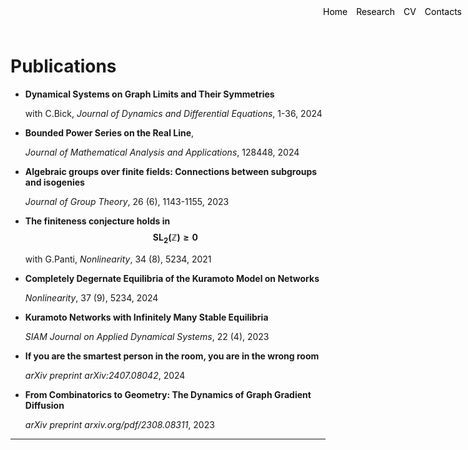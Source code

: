 <style>
.container {
    position: relative;
}

.menu {
    position: absolute;
    top: 10px;
    right: 10px;
    list-style-type: none;
    margin: 0;
    padding: 0;
}

.menu li {
    display: inline;
    margin-left: 10px;
}

.menu li:first-child {
    margin-left: 0;
}
</style>

<ul class="menu">
    <li><a href="index" style="text-decoration: none; color: black;">Home</a></li>
    <li><a href="research" style="text-decoration: none; color: black;">Research</a></li>
    <li><a href="cv.pdf" download style="text-decoration: none; color: black;">CV</a></li>
    <li><a href="mailto:davide.sclosa@gmail.com" style="text-decoration: none; color: black;">Contacts</a></li>
</ul>

# Publications

* **Dynamical Systems on Graph Limits and Their Symmetries**

    with C.Bick, _Journal of Dynamics and Differential Equations_, 1-36, 2024

* **Bounded Power Series on the Real Line**,

    _Journal of Mathematical Analysis and Applications_, 128448,	2024

* **Algebraic groups over finite fields: Connections between subgroups and isogenies**

    _Journal of Group Theory_, 26 (6), 1143-1155, 2023

* **The finiteness conjecture holds in $$\mathrm{SL_2}(\mathbb Z){\geq 0}$$**

    with G.Panti, _Nonlinearity_, 34 (8), 5234, 2021

* **Completely Degernate Equilibria of the Kuramoto Model on Networks**

    _Nonlinearity_, 37 (9), 5234, 2024

* **Kuramoto Networks with Infinitely Many Stable Equilibria**

    _SIAM Journal on Applied Dynamical Systems_, 22 (4), 2023

* **If you are the smartest person in the room, you are in the wrong room**

    _arXiv preprint arXiv:2407.08042_, 2024

* **From Combinatorics to Geometry: The Dynamics of Graph Gradient Diffusion**

    _arXiv preprint arxiv.org/pdf/2308.08311_, 2023



---


<script
  src="https://cdn.mathjax.org/mathjax/latest/MathJax.js?config=TeX-AMS-MML_HTMLorMML"
  type="text/javascript">
</script>
